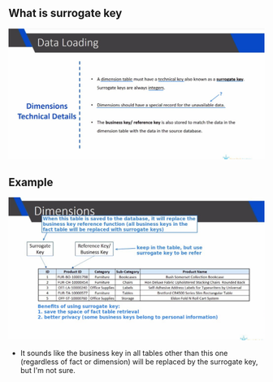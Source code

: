 ## **What is surrogate key**

![Alt dimensions technical details](pic/01.jpg)

## **Example**

![Alt example](pic/02.jpg)

- It sounds like the business key in all tables other than this one (regardless of fact or dimension) will be replaced by the surrogate key, but I'm not sure.

